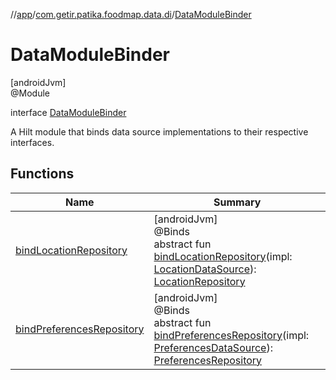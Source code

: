 //[app](../../../index.md)/[com.getir.patika.foodmap.data.di](../index.md)/[DataModuleBinder](index.md)

# DataModuleBinder

[androidJvm]\
@Module

interface [DataModuleBinder](index.md)

A Hilt module that binds data source implementations to their respective interfaces.

## Functions

| Name | Summary |
|---|---|
| [bindLocationRepository](bind-location-repository.md) | [androidJvm]<br>@Binds<br>abstract fun [bindLocationRepository](bind-location-repository.md)(impl: [LocationDataSource](../../com.getir.patika.foodmap.data.impl/-location-data-source/index.md)): [LocationRepository](../../com.getir.patika.foodmap.data/-location-repository/index.md) |
| [bindPreferencesRepository](bind-preferences-repository.md) | [androidJvm]<br>@Binds<br>abstract fun [bindPreferencesRepository](bind-preferences-repository.md)(impl: [PreferencesDataSource](../../com.getir.patika.foodmap.data.impl/-preferences-data-source/index.md)): [PreferencesRepository](../../com.getir.patika.foodmap.data/-preferences-repository/index.md) |
